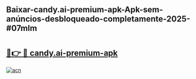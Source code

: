 ## Baixar-candy.ai-premium-apk-Apk-sem-anúncios-desbloqueado-completamente-2025-#07mlm

# <h2><a href="https://ainizakaria.my?title=candy.ai-premium-apk&ref=20M">🔗👉 🔴 candy.ai-premium-apk</a></h2>

[![acn](https://github.com/user-attachments/assets/0f9c940e-d8b0-45ae-aac7-cd30a18b3e1c)](https://ainizakaria.my?title=candy.ai-premium-apk&ref=20M)


